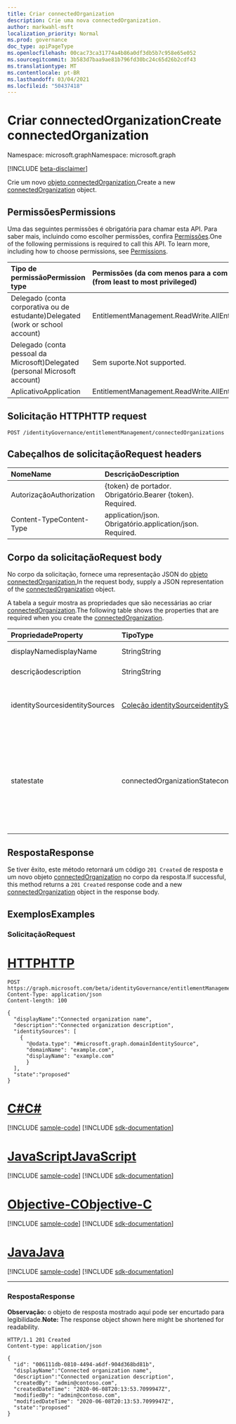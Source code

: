 ```yaml
---
title: Criar connectedOrganization
description: Crie uma nova connectedOrganization.
author: markwahl-msft
localization_priority: Normal
ms.prod: governance
doc_type: apiPageType
ms.openlocfilehash: 00cac73ca31774a4b86a0df3db5b7c958e65e052
ms.sourcegitcommit: 3b583d7baa9ae81b796fd30bc24c65d26b2cdf43
ms.translationtype: MT
ms.contentlocale: pt-BR
ms.lasthandoff: 03/04/2021
ms.locfileid: "50437418"
---
```

# <a name="create-connectedorganization"></a><span data-ttu-id="88a1c-103">Criar connectedOrganization</span><span class="sxs-lookup"><span data-stu-id="88a1c-103">Create connectedOrganization</span></span>

<span data-ttu-id="88a1c-104">Namespace: microsoft.graph</span><span class="sxs-lookup"><span data-stu-id="88a1c-104">Namespace: microsoft.graph</span></span>

[!INCLUDE [beta-disclaimer](../../includes/beta-disclaimer.md)]

<span data-ttu-id="88a1c-105">Crie um novo [objeto connectedOrganization.](../resources/connectedorganization.md)</span><span class="sxs-lookup"><span data-stu-id="88a1c-105">Create a new [connectedOrganization](../resources/connectedorganization.md) object.</span></span>

## <a name="permissions"></a><span data-ttu-id="88a1c-106">Permissões</span><span class="sxs-lookup"><span data-stu-id="88a1c-106">Permissions</span></span>

<span data-ttu-id="88a1c-p101">Uma das seguintes permissões é obrigatória para chamar esta API. Para saber mais, incluindo como escolher permissões, confira [Permissões](/graph/permissions-reference).</span><span class="sxs-lookup"><span data-stu-id="88a1c-p101">One of the following permissions is required to call this API. To learn more, including how to choose permissions, see [Permissions](/graph/permissions-reference).</span></span>

|<span data-ttu-id="88a1c-109">Tipo de permissão</span><span class="sxs-lookup"><span data-stu-id="88a1c-109">Permission type</span></span>|<span data-ttu-id="88a1c-110">Permissões (da com menos para a com mais privilégios)</span><span class="sxs-lookup"><span data-stu-id="88a1c-110">Permissions (from least to most privileged)</span></span>|
|:---|:---|
| <span data-ttu-id="88a1c-111">Delegado (conta corporativa ou de estudante)</span><span class="sxs-lookup"><span data-stu-id="88a1c-111">Delegated (work or school account)</span></span>     | <span data-ttu-id="88a1c-112">EntitlementManagement.ReadWrite.All</span><span class="sxs-lookup"><span data-stu-id="88a1c-112">EntitlementManagement.ReadWrite.All</span></span> |
| <span data-ttu-id="88a1c-113">Delegado (conta pessoal da Microsoft)</span><span class="sxs-lookup"><span data-stu-id="88a1c-113">Delegated (personal Microsoft account)</span></span> | <span data-ttu-id="88a1c-114">Sem suporte.</span><span class="sxs-lookup"><span data-stu-id="88a1c-114">Not supported.</span></span> |
| <span data-ttu-id="88a1c-115">Aplicativo</span><span class="sxs-lookup"><span data-stu-id="88a1c-115">Application</span></span>                            | <span data-ttu-id="88a1c-116">EntitlementManagement.ReadWrite.All</span><span class="sxs-lookup"><span data-stu-id="88a1c-116">EntitlementManagement.ReadWrite.All</span></span> |

## <a name="http-request"></a><span data-ttu-id="88a1c-117">Solicitação HTTP</span><span class="sxs-lookup"><span data-stu-id="88a1c-117">HTTP request</span></span>

<!-- {
  "blockType": "ignored"
}
-->
```http
POST /identityGovernance/entitlementManagement/connectedOrganizations
```

## <a name="request-headers"></a><span data-ttu-id="88a1c-118">Cabeçalhos de solicitação</span><span class="sxs-lookup"><span data-stu-id="88a1c-118">Request headers</span></span>

|<span data-ttu-id="88a1c-119">Nome</span><span class="sxs-lookup"><span data-stu-id="88a1c-119">Name</span></span>|<span data-ttu-id="88a1c-120">Descrição</span><span class="sxs-lookup"><span data-stu-id="88a1c-120">Description</span></span>|
|:---|:---|
|<span data-ttu-id="88a1c-121">Autorização</span><span class="sxs-lookup"><span data-stu-id="88a1c-121">Authorization</span></span>|<span data-ttu-id="88a1c-p102">{token} de portador. Obrigatório.</span><span class="sxs-lookup"><span data-stu-id="88a1c-p102">Bearer {token}. Required.</span></span>|
|<span data-ttu-id="88a1c-124">Content-Type</span><span class="sxs-lookup"><span data-stu-id="88a1c-124">Content-Type</span></span>|<span data-ttu-id="88a1c-p103">application/json. Obrigatório.</span><span class="sxs-lookup"><span data-stu-id="88a1c-p103">application/json. Required.</span></span>|

## <a name="request-body"></a><span data-ttu-id="88a1c-127">Corpo da solicitação</span><span class="sxs-lookup"><span data-stu-id="88a1c-127">Request body</span></span>
<span data-ttu-id="88a1c-128">No corpo da solicitação, fornece uma representação JSON do [objeto connectedOrganization.](../resources/connectedorganization.md)</span><span class="sxs-lookup"><span data-stu-id="88a1c-128">In the request body, supply a JSON representation of the [connectedOrganization](../resources/connectedorganization.md) object.</span></span>

<span data-ttu-id="88a1c-129">A tabela a seguir mostra as propriedades que são necessárias ao criar [connectedOrganization](../resources/connectedorganization.md).</span><span class="sxs-lookup"><span data-stu-id="88a1c-129">The following table shows the properties that are required when you create the [connectedOrganization](../resources/connectedorganization.md).</span></span>

|<span data-ttu-id="88a1c-130">Propriedade</span><span class="sxs-lookup"><span data-stu-id="88a1c-130">Property</span></span>|<span data-ttu-id="88a1c-131">Tipo</span><span class="sxs-lookup"><span data-stu-id="88a1c-131">Type</span></span>|<span data-ttu-id="88a1c-132">Descrição</span><span class="sxs-lookup"><span data-stu-id="88a1c-132">Description</span></span>|
|:---|:---|:---|
|<span data-ttu-id="88a1c-133">displayName</span><span class="sxs-lookup"><span data-stu-id="88a1c-133">displayName</span></span>|<span data-ttu-id="88a1c-134">String</span><span class="sxs-lookup"><span data-stu-id="88a1c-134">String</span></span>|<span data-ttu-id="88a1c-135">O nome da organização conectada.</span><span class="sxs-lookup"><span data-stu-id="88a1c-135">The connected organization name.</span></span> |
|<span data-ttu-id="88a1c-136">descrição</span><span class="sxs-lookup"><span data-stu-id="88a1c-136">description</span></span>|<span data-ttu-id="88a1c-137">String</span><span class="sxs-lookup"><span data-stu-id="88a1c-137">String</span></span>|<span data-ttu-id="88a1c-138">A descrição da organização conectada.</span><span class="sxs-lookup"><span data-stu-id="88a1c-138">The connected organization description.</span></span>|
|<span data-ttu-id="88a1c-139">identitySources</span><span class="sxs-lookup"><span data-stu-id="88a1c-139">identitySources</span></span>|<span data-ttu-id="88a1c-140">[Coleção identitySource](../resources/identitysource.md)</span><span class="sxs-lookup"><span data-stu-id="88a1c-140">[identitySource](../resources/identitysource.md) collection</span></span>|<span data-ttu-id="88a1c-141">Uma coleção com um elemento, a fonte de identidade inicial nesta organização conectada.</span><span class="sxs-lookup"><span data-stu-id="88a1c-141">A collection with one element, the initial identity source in this connected organization.</span></span>|
|<span data-ttu-id="88a1c-142">state</span><span class="sxs-lookup"><span data-stu-id="88a1c-142">state</span></span>|<span data-ttu-id="88a1c-143">connectedOrganizationState</span><span class="sxs-lookup"><span data-stu-id="88a1c-143">connectedOrganizationState</span></span>|<span data-ttu-id="88a1c-144">O estado de uma organização conectada define se as políticas de atribuição com o tipo de escopo do solicitante `AllConfiguredConnectedOrganizationSubjects` são aplicáveis ou não.</span><span class="sxs-lookup"><span data-stu-id="88a1c-144">The state of a connected organization defines whether assignment policies with requestor scope type `AllConfiguredConnectedOrganizationSubjects` are applicable or not.</span></span> <span data-ttu-id="88a1c-145">Os valores possíveis são: `configured` e `proposed`.</span><span class="sxs-lookup"><span data-stu-id="88a1c-145">Possible values are: `configured`, `proposed`.</span></span>|

## <a name="response"></a><span data-ttu-id="88a1c-146">Resposta</span><span class="sxs-lookup"><span data-stu-id="88a1c-146">Response</span></span>

<span data-ttu-id="88a1c-147">Se tiver êxito, este método retornará um código `201 Created` de resposta e um novo objeto [connectedOrganization](../resources/connectedorganization.md) no corpo da resposta.</span><span class="sxs-lookup"><span data-stu-id="88a1c-147">If successful, this method returns a `201 Created` response code and a new [connectedOrganization](../resources/connectedorganization.md) object in the response body.</span></span>

## <a name="examples"></a><span data-ttu-id="88a1c-148">Exemplos</span><span class="sxs-lookup"><span data-stu-id="88a1c-148">Examples</span></span>

### <a name="request"></a><span data-ttu-id="88a1c-149">Solicitação</span><span class="sxs-lookup"><span data-stu-id="88a1c-149">Request</span></span>

# <a name="http"></a>[<span data-ttu-id="88a1c-150">HTTP</span><span class="sxs-lookup"><span data-stu-id="88a1c-150">HTTP</span></span>](#tab/http)
<!-- {
  "blockType": "request",
  "name": "create_connectedorganization_from_connectedorganizations"
}
-->
``` http
POST https://graph.microsoft.com/beta/identityGovernance/entitlementManagement/connectedOrganizations/
Content-Type: application/json
Content-length: 100

{
  "displayName":"Connected organization name",
  "description":"Connected organization description",
  "identitySources": [
    {
      "@odata.type": "#microsoft.graph.domainIdentitySource",
      "domainName": "example.com",
      "displayName": "example.com"
      }
  ],
  "state":"proposed"
}
```
# <a name="c"></a>[<span data-ttu-id="88a1c-151">C#</span><span class="sxs-lookup"><span data-stu-id="88a1c-151">C#</span></span>](#tab/csharp)
[!INCLUDE [sample-code](../includes/snippets/csharp/create-connectedorganization-from-connectedorganizations-csharp-snippets.md)]
[!INCLUDE [sdk-documentation](../includes/snippets/snippets-sdk-documentation-link.md)]

# <a name="javascript"></a>[<span data-ttu-id="88a1c-152">JavaScript</span><span class="sxs-lookup"><span data-stu-id="88a1c-152">JavaScript</span></span>](#tab/javascript)
[!INCLUDE [sample-code](../includes/snippets/javascript/create-connectedorganization-from-connectedorganizations-javascript-snippets.md)]
[!INCLUDE [sdk-documentation](../includes/snippets/snippets-sdk-documentation-link.md)]

# <a name="objective-c"></a>[<span data-ttu-id="88a1c-153">Objective-C</span><span class="sxs-lookup"><span data-stu-id="88a1c-153">Objective-C</span></span>](#tab/objc)
[!INCLUDE [sample-code](../includes/snippets/objc/create-connectedorganization-from-connectedorganizations-objc-snippets.md)]
[!INCLUDE [sdk-documentation](../includes/snippets/snippets-sdk-documentation-link.md)]

# <a name="java"></a>[<span data-ttu-id="88a1c-154">Java</span><span class="sxs-lookup"><span data-stu-id="88a1c-154">Java</span></span>](#tab/java)
[!INCLUDE [sample-code](../includes/snippets/java/create-connectedorganization-from-connectedorganizations-java-snippets.md)]
[!INCLUDE [sdk-documentation](../includes/snippets/snippets-sdk-documentation-link.md)]

---


### <a name="response"></a><span data-ttu-id="88a1c-155">Resposta</span><span class="sxs-lookup"><span data-stu-id="88a1c-155">Response</span></span>
<span data-ttu-id="88a1c-156">**Observação:** o objeto de resposta mostrado aqui pode ser encurtado para legibilidade.</span><span class="sxs-lookup"><span data-stu-id="88a1c-156">**Note:** The response object shown here might be shortened for readability.</span></span>
<!-- {
  "blockType": "response",
  "truncated": true,
  "@odata.type": "microsoft.graph.connectedOrganization"
}
-->
``` http
HTTP/1.1 201 Created
Content-type: application/json

{
  "id": "006111db-0810-4494-a6df-904d368bd81b",
  "displayName":"Connected organization name",
  "description":"Connected organization description",
  "createdBy": "admin@contoso.com",
  "createdDateTime": "2020-06-08T20:13:53.7099947Z",
  "modifiedBy": "admin@contoso.com",
  "modifiedDateTime": "2020-06-08T20:13:53.7099947Z",
  "state":"proposed"
}
```

<!-- uuid: 16cd6b66-4b1a-43a1-adaf-3a886856ed98
2019-02-04 14:57:30 UTC -->
<!-- {
  "type": "#page.annotation",
  "description": "Create connectedOrganization",
  "keywords": "",
  "section": "documentation",
  "tocPath": ""
}-->


